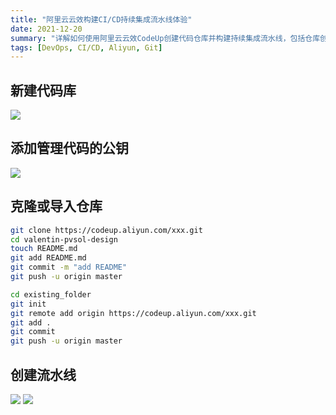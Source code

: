 ```yaml
---
title: "阿里云云效构建CI/CD持续集成流水线体验"
date: 2021-12-20
summary: "详解如何使用阿里云云效CodeUp创建代码仓库并构建持续集成流水线，包括仓库创建、公钥配置、代码同步及流水线配置的完整实践指南。"
tags: [DevOps, CI/CD, Aliyun, Git]
---
```


## 新建代码库

![](https://h5.ahmq.net/res/mweb/2025-04/21_17452376071333.jpg?x-oss-process=style/mweb-image)

## 添加管理代码的公钥

![](https://h5.ahmq.net/res/mweb/2025-04/21_17452376071357.jpg?x-oss-process=style/mweb-image)

## 克隆或导入仓库

```sh tab="克隆新仓库"
git clone https://codeup.aliyun.com/xxx.git
cd valentin-pvsol-design
touch README.md
git add README.md
git commit -m "add README"
git push -u origin master
```

```sh tab="导入现有项目"
cd existing_folder
git init
git remote add origin https://codeup.aliyun.com/xxx.git
git add .
git commit
git push -u origin master
```

## 创建流水线

![](https://h5.ahmq.net/res/mweb/2025-04/21_17452376071373.jpg?x-oss-process=style/mweb-image)
![](https://h5.ahmq.net/res/mweb/2025-04/21_17452376071386.jpg?x-oss-process=style/mweb-image)
